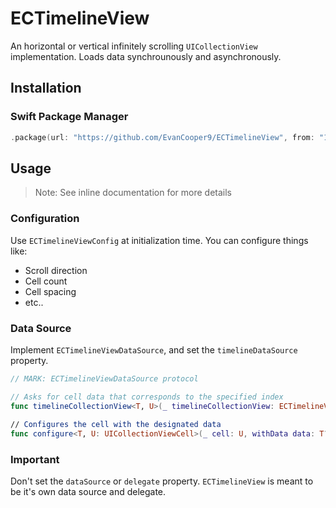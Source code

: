 # ECTimelineView

An horizontal or vertical infinitely scrolling `UICollectionView` implementation. Loads data synchrounously and asynchronously.

## Installation
### Swift Package Manager

```swift
.package(url: "https://github.com/EvanCooper9/ECTimelineView", from: "1.0.0")
```

## Usage
> Note: See inline documentation for more details

### Configuration
Use `ECTimelineViewConfig` at initialization time. You can configure things like:
- Scroll direction
- Cell count
- Cell spacing
- etc..

### Data Source
Implement `ECTimelineViewDataSource`, and set the `timelineDataSource` property.

```swift
// MARK: ECTimelineViewDataSource protocol

// Asks for cell data that corresponds to the specified index
func timelineCollectionView<T, U>(_ timelineCollectionView: ECTimelineView<T, U>, dataFor index: Int, asyncClosure: @escaping (_ data: T?) -> Void) -> T?
    
// Configures the cell with the designated data
func configure<T, U: UICollectionViewCell>(_ cell: U, withData data: T?)
```

### Important
Don't set the `dataSource` or `delegate` property. `ECTimelineView` is meant to be it's own data source and delegate.